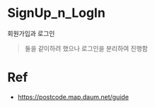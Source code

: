 # SignUp_n_LogIn
 회원가입과 로그인
 > 둘을 같이하려 했으나 로그인을 분리하여 진행함

# Ref
* https://postcode.map.daum.net/guide
